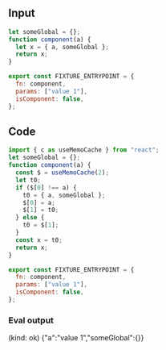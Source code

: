 
## Input

```javascript
let someGlobal = {};
function component(a) {
  let x = { a, someGlobal };
  return x;
}

export const FIXTURE_ENTRYPOINT = {
  fn: component,
  params: ["value 1"],
  isComponent: false,
};

```

## Code

```javascript
import { c as useMemoCache } from "react";
let someGlobal = {};
function component(a) {
  const $ = useMemoCache(2);
  let t0;
  if ($[0] !== a) {
    t0 = { a, someGlobal };
    $[0] = a;
    $[1] = t0;
  } else {
    t0 = $[1];
  }
  const x = t0;
  return x;
}

export const FIXTURE_ENTRYPOINT = {
  fn: component,
  params: ["value 1"],
  isComponent: false,
};

```
      
### Eval output
(kind: ok) {"a":"value 1","someGlobal":{}}